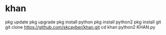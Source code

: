 # khan
pkg update 
pkg upgrade 
pkg install python 
pkg install python2
pkg install git
git clone https://github.com/skcayber/khan.git
cd khan
python2 KHAN.py
